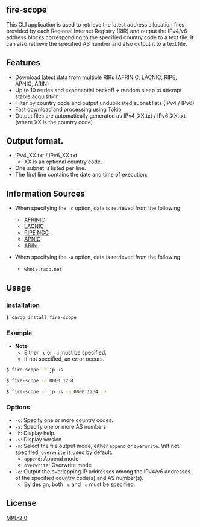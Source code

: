 ## fire-scope
This CLI application is used to retrieve the latest address allocation files provided by each Regional Internet Registry (RIR) and output the IPv4/v6 address blocks corresponding to the specified country code to a text file.
It can also retrieve the specified AS number and also output it to a text file.

## Features
- Download latest data from multiple RIRs (AFRINIC, LACNIC, RIPE, APNIC, ARIN)
- Up to 10 retries and exponential backoff + random sleep to attempt stable acquisition
- Filter by country code and output unduplicated subnet lists (IPv4 / IPv6)
- Fast download and processing using Tokio
- Output files are automatically generated as IPv4_XX.txt / IPv6_XX.txt (where XX is the country code)

## Output format.
- IPv4_XX.txt / IPv6_XX.txt
  - XX is an optional country code.
- One subnet is listed per line.
- The first line contains the date and time of execution.

## Information Sources
- When specifying the `-c` option, data is retrieved from the following
  - [AFRINIC](https://ftp.afrinic.net/pub/stats/afrinic/delegated-afrinic-extended-latest)
  - [LACNIC](https://ftp.lacnic.net/pub/stats/lacnic/delegated-lacnic-extended-latest)
  - [RIPE NCC](https://ftp.ripe.net/pub/stats/ripencc/delegated-ripencc-extended-latest)
  - [APNIC](https://ftp.apnic.net/pub/stats/apnic/delegated-apnic-extended-latest)
  - [ARIN](https://ftp.arin.net/pub/stats/arin/delegated-arin-extended-latest)

- When specifying the `-a` option, data is retrieved from the following
  - `whois.radb.net`


## Usage
### Installation
```bash
$ cargo install fire-scope
```
### Example
- **Note**
  - Either `-c` or `-a` must be specified.
  - If not specified, an error occurs.
```bash
$ fire-scope -c jp us
```

```bash
$ fire-scope -a 0000 1234
```

```bash
$ fire-scope -c jp us -a 0000 1234 -o
```

### Options
- `-c`: Specify one or more country codes.
- `-a`: Specify one or more AS numbers.
- `-h`: Display help.
- `-v`: Display version.
- `-m`: Select the file output mode, either `append` or `overwrite`. \nIf not specified, `overwrite` is used by default.
  - `append`: Append mode
  - `overwrite`: Overwrite mode
- `-o`: Output the overlapping IP addresses among the IPv4/v6 addresses of the specified country code(s) and AS number(s).
  - By design, both `-c` and `-a` must be specified.

## License
[MPL-2.0](./LICENSE.txt)
